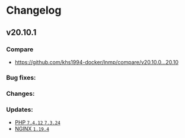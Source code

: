 # Changelog

## v20.10.1

### Compare

* https://github.com/khs1994-docker/lnmp/compare/v20.10.0...20.10

### Bug fixes:

### Changes:

### Updates:

* [PHP `7.4.12` `7.3.24`](https://www.php.net/ChangeLog-7.php#7.4.12)
* [NGINX `1.19.4`](https://nginx.org/en/CHANGES)
